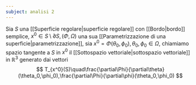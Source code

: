 ```yaml
---
subject: analisi 2
---
```

Sia $S$ una [[Superficie regolare|superficie regolare]] con [[Bordo|bordo]] semplice, $x^0\in S\setminus\partial S,(\Phi,\Omega)$ una sua [[Parametrizzazione di una superficie|parametrizzazione]], sia $x^0=\Phi(\theta_0,\phi_0),\theta_0,\phi_0\in\Omega$, chiamiamo spazio tangente a $S$ in $x^0$ il [[Sottospazio vettoriale|sottospazio vettoriale]] in $\mathbb{R}^3$ generato dai vettori
$$
T_{x^0}(S)\quad\frac{\partial\Phi}{\partial\theta}(\theta_0,\phi_0),\frac{\partial\Phi}{\partial\phi}(\theta_0,\phi_0)
$$